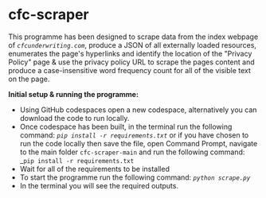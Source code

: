 # cfc-scraper

This programme has been designed to scrape data from the index webpage of _`cfcunderwriting.com`_, produce a JSON of all externally loaded resources, enumerates the page's hyperlinks and identify the location of the "Privacy Policy"
page & use the privacy policy URL to scrape the pages content and produce a case-insensitive word frequency count for all of the visible text on the page.

**Initial setup & running the programme:**
- Using GitHub codespaces open a new codespace, alternatively you can download the code to run locally.
- Once codespace has been built, in the terminal run the following command: _`pip install -r requirements.txt`_ or if you have chosen to run the code locally then save the file, open Command Prompt, navigate to the main folder `cfc-scraper-main` and run the following command: _`pip install -r requirements.txt`
- Wait for all of the requirements to be installed
- To start the programme run the following command: _`python scrape.py`_
- In the terminal you will see the required outputs.
